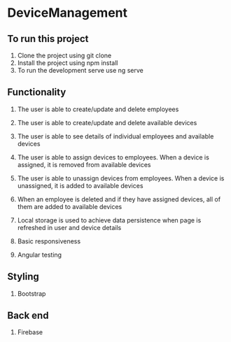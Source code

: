 # DeviceManagement

## To run this project
1. Clone the project using git clone
2. Install the project using npm install
3. To run the development serve use ng serve

## Functionality
1. The user is able to create/update and delete employees
2. The user is able to create/update and delete available devices
3. The user is able to see details of individual employees and available devices
4. The user is able to assign devices to employees. When a device is assigned, it is removed from available devices
5. The user is able to unassign devices from employees. When a device is unassigned, it is added to available devices
6. When an employee is deleted and if they have assigned devices, all of them are added to available devices

7. Local storage is used to achieve data persistence when page is refreshed in user and device details

8. Basic responsiveness
9. Angular testing

## Styling
1. Bootstrap

## Back end
1. Firebase

